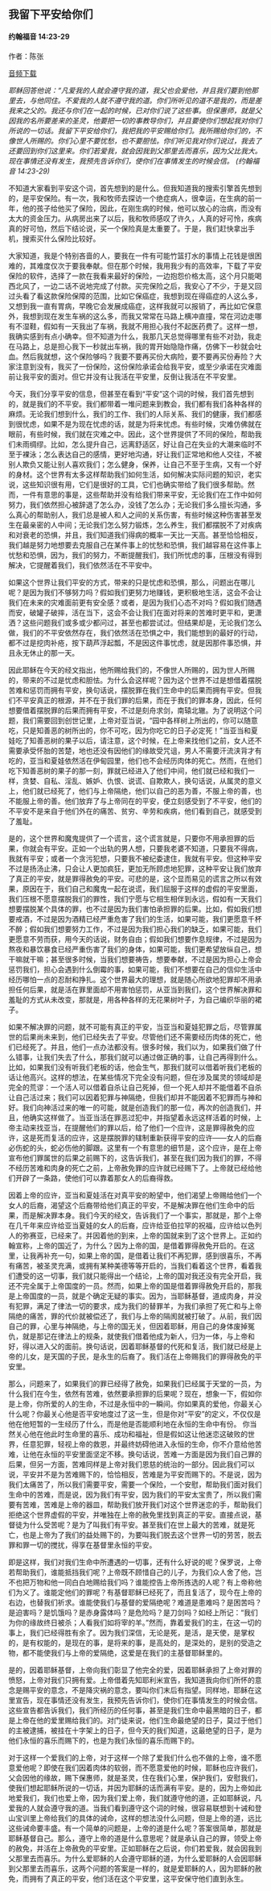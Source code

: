 ﻿## 我留下平安给你们

#### 约翰福音 14:23-29

作者：陈张

[音频下载](https://link.jscdn.cn/1drv/aHR0cHM6Ly8xZHJ2Lm1zL3UvcyFBaW5LWUhaYVJhLW5sUkZSZTF0NFBUcHpKSjVVP2U9MnQ4NjVD.mp3) 

*耶稣回答他说：“凡爱我的人就会遵守我的道，我父也会爱他，并且我们要到他那里去，与他同住。不爱我的人就不遵守我的道。你们所听见的道不是我的，而是差我来之父的。我还与你们在一起的时候，已对你们说了这些事。但保惠师，就是父因我的名所要差来的圣灵，他要把一切的事教导你们，并且要使你们想起我对你们所说的一切话。我留下平安给你们，我把我的平安赐给你们。我所赐给你们的，不像世人所赐的。你们心里不要忧愁，也不要胆怯。你们听见我对你们说过，我去了还要回到你们这里来。你们若爱我，就会因我到父那里去而喜乐，因为父比我大。现在事情还没有发生，我预先告诉你们，使你们在事情发生的时候会信。 (约翰福音 14:23-29)*

不知道大家看到平安这个词，首先想到的是什么。但我知道我的搜索引擎首先想到的，是平安保险。有一次，我和牧师去探访一个绝症病人，很幸运，在生病的前一年，他的孩子给他买了保险，因此，在刚生病的时候，他可以放心的治病，而没有太大的资金压力。从病房出来了以后，我和牧师感叹了许久，人真的好可怜，疾病真的好可怕，然后下结论说，买一个保险真是太重要了。于是，我们赶快拿出手机，搜索买什么保险比较好。

大家知道，我是个特别吝啬的人，要我在一件有可能竹篮打水的事情上花钱是很困难的，其难度仅次于要我奉献。但在那个时候，我用我少有的高效率，下载了平安保险的软件，选择了一款在我看来最好的保险，一边抱怨价格太高，这个月只能喝西北风了，一边二话不说地完成了付款。买完保险之后，我安心了不少，于是又回过头看了看这款保险保障的范围，比如它保癌症，我想到现在得癌症的人这么多，又想到我一直有胃病，早晚它会发展成癌症，这样我就可以报销了，再比如它保意外，我想到现在发生车祸的这么多，而我又常常在马路上横冲直撞，常在河边走哪有不湿鞋，假如有一天我出了车祸，我就不用担心我付不起医药费了。这样一想，我确实感到有点小确幸。但不知道为什么，我那几天总觉得哪里有些不对劲，我走在马路上，总是担心我下一秒就出车祸，我的胃开始隐隐作痛，仿佛下一秒就会吐血。然后我就想，这个保险够吗？我要不要再买份大病险，要不要再买份寿险？大家注意到没有，我买了一份保险，这份保险承诺会给我平安，或至少承诺在灾难面前让我平安的面对。但它并没有让我活在平安里，反倒让我活在不平安里。

今天，我们分享平安的信息，但甚至在看到“平安”这个词的时候，我们首先想到的，就是我们的不平安。我们都带着一堆问题来到教会，我们都有我们各种各样的麻烦。无论我们想到什么，我们的工作、我们的人际关系、我们的健康，我们都感到很忧虑，如果不是为现在忧虑的话，就是为将来忧虑。有些时候，灾难仿佛就在眼前，有些时候，我们就在灾难之中。因此，这个世界提供了不同的保险，帮助我们未雨绸缪。比如，怎么提升自己，远离舒适区，好让自己在失业的大潮来临时不至于裸泳；怎么表达自己的感情，更好地沟通，好让我们正常地和他人交往，不被别人欺负又能让别人喜欢我们；怎么健身，保养，让自己不至于生病，又有一个好的身材。这个世界有太多这样帮助我们如何生活，如何解决实际问题的知识，老实说，这些知识很有用，它们是很好的工具，它们也确实带给了我们很多帮助。然而，一件有意思的事是，这些帮助并没有给我们带来平安，无论我们在工作中如何努力，我们依然担心被辞退了怎么办，没钱了怎么办；无论我们多么擅长沟通，多么真心的帮助别人，我们总是被人和人之间的关系伤害，有些时候这种伤害甚至发生在最亲密的人中间；无论我们怎么努力锻炼，怎么养生，我们都摆脱不了对疾病和对衰老的恐惧，并且，我们知道我们得病的概率一天比一天高。甚至恰恰相反，我们越是努力地想要去克服自己在某件事上的忧愁和恐惧，我们越容易在这件事上忧愁和恐惧，因为，我们的努力，不断提醒我们，我们所忧虑的事，压根没有得到解决，它提醒着我们，我们依然活在不平安中。

如果这个世界让我们平安的方式，带来的只是忧虑和恐惧，那么，问题出在哪儿呢？是因为我们不够努力吗？假如我们更努力地赚钱，更积极地生活，这会不会让我们在未来的灾难面前更有安全感？或者，是因为我们心态不对吗？假如我们随遇而安，破罐子破摔，活在当下，这会不会让我们在面对将来的苦难时更平和，更潇洒？这些问题我们或多或少都问过，甚至也都尝试过。但结果却是，无论我们怎么做，我们的不平安依然存在，我们依然活在恐惧之中，我们能想到的最好的行动，都不过是挖肉补疮，按下葫芦浮起瓢，不是因这件事忧虑，就是因那件事恐惧，并且永无休止的那一天。

因此耶稣在今天的经文指出，他所赐给我们的，不像世人所赐的，因为世人所赐的，带来的不过是忧虑和胆怯。为什么会这样呢？因为这个世界不过是想借着摆脱苦难和惩罚而拥有平安，换句话说，摆脱罪在我们生命中的后果而拥有平安。但我们不平安真正的根源，并不在于我们罪的后果，而在于我们的罪本身，因此，任何想要借着摆脱罪的后果而拥有平安，不过是刻舟求剑，南辕北辙。为了说明这个问题，我们需要回到创世记里，上帝对亚当说，“园中各样树上所出的，你可以随意吃，只是知善恶的树所出的，你不可吃，因为你吃它的日子必定死！”当亚当和夏娃吃了知善恶树的果子以后，请注意，这个时候，在上帝来找他们之前，女人还不需要承受怀胎的苦楚，地也还没有因他们的缘故受咒诅，男人不需要汗流浃背才有吃的，亚当和夏娃依然活在伊甸园里，他们也不会经历肉体的死亡。然而，在他们吃下知善恶树的果子的那一刻，罪就已经进入了他们中间，他们就已经和我们一样，贪婪、自私、淫乱、嫉妒、仇恨、说谎、自欺欺人，换句话说，从属灵的意义上，他们就已经死了，他们与上帝隔绝，他们以自己的恶为善，不服上帝的善，也不能服上帝的善。他们放弃了与上帝同在的平安，便立刻感受到了不平安，他们的不平安不是来自于他们外在的痛苦、贫穷、辛劳和疾病，他们看到自己，就感受到了羞耻。

是的，这个世界和魔鬼提供了一个谎言，这个谎言就是，只要你不用承担罪的后果，你就会有平安。正如一个出轨的男人想，只要我老婆不知道，只要我不得病，我就有平安；或者一个贪污犯想，只要我不被纪委逮住，我就有平安。但这种平安不过是扬汤止沸，只会让人更加疯狂，更加无所顾虑地犯罪，这种平安让我们放弃了真正的平安，就是罪得赦免的平安。可悲的是，这个显而易见的谎言之所以有效果，原因在于，我们自己和魔鬼一起在说谎，我们屈服于这样的虚假的平安里面，我们压根不愿意摆脱我们的罪性，我们宁愿与它相生相伴到永远，假如有一天我们想要摆脱某个具体的罪，也不过是因为我们害怕承担罪的后果。比如，假如我们想要戒酒，不过是因为酒精已经严重危害了我们的生活，如果可能，我们更愿意千杯不醉；假如我们想要努力工作，不过是因为我们担心我们的缺乏，如果可能，我们更愿意不劳而获，用今天的话说，财务自由；假如我们想要作息规律，不过是因为熬夜和暴饮暴食已经严重伤害了我们的身体，如果可能，我们更希望放纵自己，想干嘛就干嘛；甚至很多时候，当我们想要祷告，想要奉献，不过是因为担心上帝会惩罚我们，担心会遇到什么倒霉的事，如果可能，我们不想要在自己的信仰生活中经历哪怕一点的忍耐和挣扎。这个世界最大的理想，就是随心所欲地犯罪却不用承担任何后果，就是活在罪里面却不用害怕惩罚，从亚当到我们，这个世界解决罪和羞耻的方式从未改变，那就是，用各种各样的无花果树叶子，为自己编织华丽的裙子。

如果不解决罪的问题，就不可能有真正的平安，当亚当和夏娃犯罪之后，尽管罪属世的后果尚未来到，他们已经失去了平安。尽管他们还不需要经历肉体的死亡，他们已经死了。并且，他们一点办法都没有。很多时候，我们以为，如果我们做了什么错事，让我们失去了什么，那我们就可以通过做正确的事，让自己再得到什么。比如，如果我们没有听我们老板的话，他会生气，那我们就可以借着听我们老板的话让他高兴。这样的想法，在某些情况下完全没有问题，但在涉及属灵的领域却是完全的荒谬：一个活人可以借着自杀让自己死掉，但一个死人却并不能借着不自杀让自己活过来；我们可以因着犯罪与神隔绝，但我们却并不能因着不犯罪而与神和好。我们向神活过来的唯一的可能，就是创造我们的那一位，再次的创造我们，并且，他确实这样做了。当亚当活在罪恶过犯中，并指望着永远这样活着的时候，上帝主动来找亚当，在提醒他们的罪以后，给了他们一个应许，这是罪得赦免的应许，这是死而复活的应许，这是摆脱罪的辖制重新获得平安的应许——女人的后裔必伤蛇的头，蛇必伤他的脚跟。这里有一个有意思的细节是，这个应许，是在上帝宣布他们罪属世的后果之前赐下的，这告诉我们，甚至在我们因为我们的罪，不得不经历苦难和肉身的死亡之前，上帝赦免罪的应许就已经赐下了。上帝就已经给他们开辟了一条路，使他们可以靠着那女人的后裔得救。

因着上帝的应许，亚当和夏娃活在对真平安的盼望中，他们渴望上帝赐给他们一个女人的后裔，渴望这个后裔带给他们真正的平安，不是解决罪在他们生命中的后果，而是解决罪本身。我们今天的经文，告诉我们了一个事实，那就是，那个上帝在几千年来应许给亚当夏娃的女人的后裔，应许给亚伯拉罕的祝福，应许给以色列人的弥赛亚，已经来了。并因着他的到来，上帝的国就来到了这个世界上。正如约翰宣称，上帝的国近了，为什么？因为上帝的国，是借着罪得赦免开启的。在这里，让我再补充一句，如果上帝的国，是借着让我们不再犯罪，感到很喜乐，不再有痛苦，被圣灵充满，或拥有某种美德等等开启的，当我们看着这个世界，看着我们遭受的这一切事，我们就只能得出一个结论，上帝的国对我还没有完全开启，我还不完全属于上帝国度的一员。然而，如果上帝的国是借着罪得赦免开启的，那我是上帝国度的一员，就是个确定无疑的事实。因为，当耶稣基督，道成肉身，并没有犯罪，满足了律法一切的要求，成为我们的替罪羊，为我们承担了死亡和与上帝隔绝的痛苦，罪的代价就被偿还了，我们与上帝的隔阂就被打破了。从前，我们因自己的罪，心里与神隔绝，与上帝的国无关，但因着耶稣，用自己的身体废掉冤仇，就是那记在律法上的规条，就使我们借着他成为新人，归为一体，与上帝和好，得以进入父的面前。换句话说，因着耶稣基督的代死和复活，我们就已经是上帝的儿女，是天国的子民，是永生的后裔了。我们活在上帝赐我们的罪得赦免的平安里。

那么，问题来了，如果我们的罪已经得了赦免，如果我们已经属于天堂的一员，为什么我们在今生，依然有苦难，依然要承担罪的后果呢？现在，想象一下，假如你是上帝，你所爱的人的生命，不过是永恒中的一瞬间。你如果真的爱他，你最关心什么呢？你最关心他是否平安地度过了这一生，但是你对“平安”的定义，不仅仅是他在他短暂的一生经历了什么，而是他是否能顺利地在永恒的生命中有份。 你当然关心他在他此时生命里的喜乐、成功和福祉，但是假如这让他迷恋这破败的世界，任意犯罪，轻视上帝的救恩，并最终妨碍他进入永恒的生命，你不介意给他苦难，让他在永恒的平安里面坚定不移。换句话说，苦难一方面是因为我们自己罪的后果，但另一方面，苦难同样是上帝对我们恩慈的统治的一部分。因此我们可以说，平安并不是为苦难赐下的，恰恰相反，苦难是为平安而赐下的。不是说，因为我们太痛苦了，所以我们需要平安，需要一个保险，一个安慰，帮助我们面对我们生命中的苦难，而是说，因为我们有平安，因为我们的平安太宝贵了，所以我们需要有苦难，苦难是上帝的器皿，帮助我们放开我们对这个世界迷恋的手，帮助我们拒绝这个世界虚假的平安，并唯独在上帝的赦免里找到真正的平安。直接点说，基督徒为什么受苦呢？是为了叫我们有平安。甚至我们在世上最大的苦难，就是死亡，也是上帝为了我们的益处赐下的，为要叫我们脱去这个世界一切的劳苦，脱去罪和罪一切的搅扰，得享在基督里永恒的平安。

即是这样，我们对我们生命中所遭遇的一切事，还有什么好说的呢？保罗说，上帝若帮助我们，谁能抵挡我们呢？上帝既不顾惜自己的儿子，为我们众人舍了他，岂不也把万物和他一同白白地赐给我们吗？谁能控告上帝所拣选的人呢？有上帝称他们为义了。谁能定他们的罪呢？有基督耶稣已经死了，而且复活了，现今在上帝的右边，也替我们祈求。谁能使我们与基督的爱隔绝呢？难道是患难吗？是困苦吗？是迫害吗？是饥饿吗？是赤身露体吗？是危险吗？是刀剑吗？如经上所记：“我们为你的缘故终日被杀；人看我们如将宰的羊。”然而，靠着爱我们的主，在这一切的事上，我们已经得胜有余了。因为我们深信，无论是死，是活，是天使，是掌权的，是有权能的，是现在的事，是将来的事，是高处的，是深处的，是别的受造之物，都不能使我们与上帝的爱隔绝，这爱是在我们的主基督耶稣里的。

是的，因着耶稣基督，上帝向我们彰显了他完全的爱，因着耶稣承担了上帝对罪的愤怒，上帝对我们只拥有爱。上帝借着先知耶利米宣告，我知道我向你们所怀的意念是赐平安的意念，不是降灾祸的意念，要叫你们末后有指望。同样地，耶稣在这里宣告，现在事情还没有发生，我预先告诉你们，使你们在事情发生的时候会信。这些宣告都告诉我们，我们所经历的任何事，甚至是我们生命中最黑暗的日子，都是上帝在他的爱里赐给我们的。对门徒来说，他们生命最绝望的日子，莫过于他们的主被逮捕，被挂在十字架上的日子，但今天的我们知道，这最绝望的日子，是为他们永恒的喜乐而赐下的，也是为我们永恒的喜乐而赐下的。

对于这样一个爱我们的上帝，对于这样一个除了爱我们什么也不做的上帝，谁不愿意爱他呢？即使在我们因着肉体的软弱，而不愿意爱他的时候，耶稣也应许我们，父会因他的缘故，赐下保惠师，就是圣灵，住在我们心里，保护我们，安慰我们，使我们想起耶稣所说的一切话，并因为耶稣的话而满有平安。是的，因为上帝如此地爱我们，我们也爱上帝，因为我们爱上帝，我们就遵守他的道，正如耶稣说，凡爱我的人就会遵守我的道。当我们看到遵守这个词的时候，很容易联想到十诫和登山宝训里上帝给我们的具体的诫命，这样的想法没什么问题，但是上帝的道，远比这些诫命要丰盛。有一个简单的问题是，上帝的道是什么呢？答案很简单，那就是耶稣基督自己。那么，遵守上帝的道是什么意思呢？就是承认自己的罪，领受上帝的赦免，并活在上帝赦免的平安里。正如耶稣在之后说，你们若爱我，就会因我到父那里去而喜乐。为什么爱耶稣的人会遵守耶稣的道，为什么爱耶稣的人会因耶稣到父那里去而喜乐，这两个问题的答案是一样的，就是爱耶稣的人，因为耶稣的赦免，而拥有了真正的平安，他们活在这个平安里，这平安保守他们直到永生。

